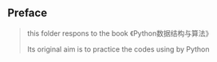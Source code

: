 ## Preface

> this folder respons to the book 《Python数据结构与算法》
>
> Its original aim is to practice the codes using by Python

